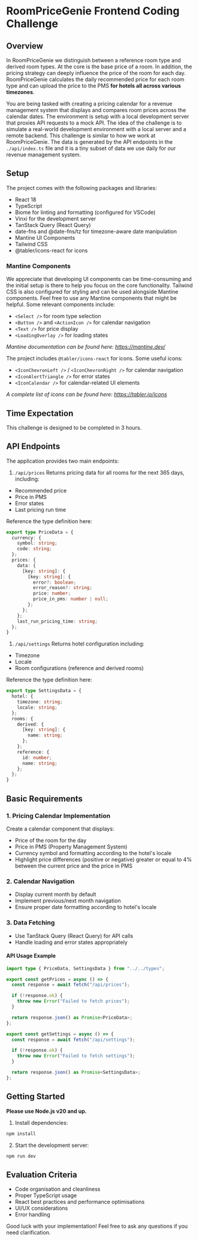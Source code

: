 # RoomPriceGenie Frontend Coding Challenge

## Overview

In RoomPriceGenie we distinguish between a reference room type and derived room types. At the core is the base price of a room. In addition, the pricing strategy can deeply influence the price of the room for each day. RoomPriceGenie calculates the daily recommended price for each room type and can upload the price to the PMS **for hotels all across various timezones**.

You are being tasked with creating a pricing calendar for a revenue management system that displays and compares room prices across the calendar dates. The environment is setup with a local development server that proxies API requests to a mock API. The idea of the challenge is to simulate a real-world development environment with a local server and a remote backend. This challenge is similar to how we work at RoomPriceGenie. The data is generated by the API endpoints in the `./api/index.ts` file and it is a tiny subset of data we use daily for our revenue management system.

## Setup

The project comes with the following packages and libraries:

- React 18
- TypeScript
- Biome for linting and formatting (configured for VSCode)
- Vinxi for the development server
- TanStack Query (React Query)
- date-fns and @date-fns/tz for timezone-aware date manipulation
- Mantine UI Components
- Tailwind CSS
- @tabler/icons-react for icons

### Mantine Components

We appreciate that developing UI components can be time-consuming and the initial setup is there to help you focus on the core functionality. Tailwind CSS is also configured for styling and can be used alongside Mantine components. Feel free to use any Mantine components that might be helpful. Some relevant components include:

- `<Select />` for room type selection
- `<Button />` and `<ActionIcon />` for calendar navigation
- `<Text />` for price display
- `<LoadingOverlay />` for loading states

*Mantine documentation can be found here: <https://mantine.dev/>*

The project includes `@tabler/icons-react` for icons. Some useful icons:

- `<IconChevronLeft />` / `<IconChevronRight />` for calendar navigation
- `<IconAlertTriangle />` for error states
- `<IconCalendar />` for calendar-related UI elements

*A complete list of icons can be found here: <https://tabler.io/icons>*

## Time Expectation

This challenge is designed to be completed in 3 hours.

## API Endpoints

The application provides two main endpoints:

1. `/api/prices`
Returns pricing data for all rooms for the next 365 days, including:

- Recommended price
- Price in PMS
- Error states
- Last pricing run time

Reference the type definition here:

```typescript
export type PriceData = {
  currency: {
    symbol: string;
    code: string;
  };
  prices: {
    data: {
      [key: string]: {
        [key: string]: {
          error?: boolean;
          error_reason?: string;
          price: number;
          price_in_pms: number | null;
        };
      };
    };
    last_run_pricing_time: string;
  };
}
```

1. `/api/settings`
Returns hotel configuration including:

- Timezone
- Locale
- Room configurations (reference and derived rooms)

Reference the type definition here:

```typescript
export type SettingsData = {
  hotel: {
    timezone: string;
    locale: string;
  };
  rooms: {
    derived: {
      [key: string]: {
        name: string;
      };
    };
    reference: {
      id: number;
      name: string;
    };
  };
}
```

## Basic Requirements

### 1. Pricing Calendar Implementation

Create a calendar component that displays:

- Price of the room for the day
- Price in PMS (Property Management System)
- Currency symbol and formatting according to the hotel's locale
- Highlight price differences (positive or negative) greater or equal to 4% between the current price and the price in PMS

### 2. Calendar Navigation

- Display current month by default
- Implement previous/next month navigation
- Ensure proper date formatting according to hotel's locale

### 3. Data Fetching

- Use TanStack Query (React Query) for API calls
- Handle loading and error states appropriately

#### API Usage Example

```typescript
import type { PriceData, SettingsData } from "../../types";

export const getPrices = async () => {
  const response = await fetch("/api/prices");

  if (!response.ok) {
    throw new Error("Failed to fetch prices");
  }

  return response.json() as Promise<PriceData>;
};

export const getSettings = async () => {
  const response = await fetch("/api/settings");

  if (!response.ok) {
    throw new Error("Failed to fetch settings");
  }

  return response.json() as Promise<SettingsData>;
};
```

## Getting Started

**Please use Node.js v20 and up.**

1. Install dependencies:

```bash
npm install
```

2. Start the development server:

```bash
npm run dev
```

## Evaluation Criteria

- Code organisation and cleanliness
- Proper TypeScript usage
- React best practices and performance optimisations
- UI/UX considerations
- Error handling

Good luck with your implementation! Feel free to ask any questions if you need clarification.

